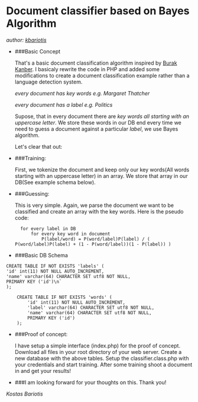 Document classifier based on Bayes Algorithm
==============
_author: [kbariotis](mailto:konmpar@gmail.com)_

* ###Basic Concept
	
	That's a basic document classification algorithm inspired by [Burak Kanber](http://burakkanber.com/blog/machine-learning-naive-bayes-1/). I basicaly rewrite the code in PHP and added some modifications to create a document classification example rather than a language detection system.

	_every document has key words e.g. *Margaret Thatcher*_
	
	_every document has a label e.g. *Politics*_
	
	Supose, that in every document there are *key words all starting with an uppercase letter*. We store these words in our DB end every time we need to guess a document against a particular *label*, we use Bayes algorithm.
	
	Let's clear that out:

* ###Training:

	First, we tokenize the document and keep only our key words(All words starting with an uppercase letter) in an array. We store that array in our DB(See example schema below). 

* ###Guessing:

	This is very simple. Again, we parse the document we want to be classified and create an array with the key words. Here is the pseudo code:
	
		for every label in DB
			for every key word in document
				P(label/word) = P(word/label)P(label) /	( P(word/label)P(label) + (1 - P(word/label))(1 - P(label)) )
						
* ###Basic DB Schema
	
```
CREATE TABLE IF NOT EXISTS 'labels' (
'id' int(11) NOT NULL AUTO_INCREMENT,
'name' varchar(64) CHARACTER SET utf8 NOT NULL,
PRIMARY KEY ('id')\n`
);
```
		
		CREATE TABLE IF NOT EXISTS 'words' (
			'id' int(11) NOT NULL AUTO_INCREMENT,
			'label' varchar(64) CHARACTER SET utf8 NOT NULL,
			'name' varchar(64) CHARACTER SET utf8 NOT NULL,
			PRIMARY KEY ('id')
		);


* ###Proof of concept:

	I have setup a simple interface (index.php) for the proof of concept. Download all files in your root directory of your web server. Create a new database with the above tables. Setup the classifier.class.php with your credentials and start training. After some training shoot a document in and get your results!


* ###I am looking forward for your thoughts on this. Thank you!

_Kostas Bariotis_
